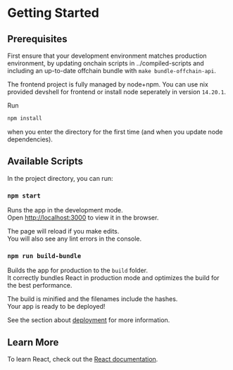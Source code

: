 # Getting Started

## Prerequisites

First ensure that your development environment matches production environment, by updating onchain scripts in ../compiled-scripts and including an up-to-date offchain bundle with `make bundle-offchain-api`.

The frontend project is fully managed by node+npm. You can use nix provided devshell for frontend or install node seperately in version `14.20.1`.

Run

```sh
npm install
```

when you enter the directory for the first time (and when you update node dependencies).

## Available Scripts

In the project directory, you can run:

### `npm start`

Runs the app in the development mode.\
Open [http://localhost:3000](http://localhost:3000) to view it in the browser.

The page will reload if you make edits.\
You will also see any lint errors in the console.

### `npm run build-bundle`

Builds the app for production to the `build` folder.\
It correctly bundles React in production mode and optimizes the build for the best performance.

The build is minified and the filenames include the hashes.\
Your app is ready to be deployed!

See the section about [deployment](https://facebook.github.io/create-react-app/docs/deployment) for more information.

## Learn More

To learn React, check out the [React documentation](https://reactjs.org/).
